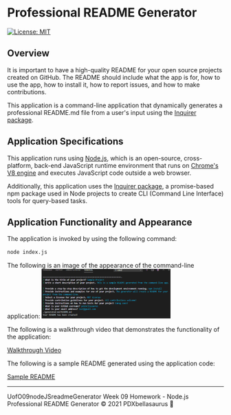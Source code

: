 # Professional README Generator

[![License: MIT](https://img.shields.io/badge/License-MIT-yellow.svg)](https://opensource.org/licenses/MIT)

## Overview
It is important to have a high-quality README for your open source projects created on GitHub. The README should include what the app is for, how to use the app, how to install it, how to report issues, and how to make contributions. 

This application is a command-line application that dynamically generates a professional README.md file from a user's input using the [Inquirer package](https://www.npmjs.com/package/inquirer).
 
## Application Specifications

This application runs using [Node.js](https://nodejs.org/en/), which is an open-source, cross-platform, back-end JavaScript runtime environment that runs on [Chrome's V8 engine](https://v8.dev/) and executes JavaScript code outside a web browser.

Additionally, this application uses the [Inquirer package](https://www.npmjs.com/package/inquirer), a promise-based npm package used in Node projects to create CLI (Command Line Interface) tools for query-based tasks. 

## Application Functionality and Appearance

The application is invoked by using the following command:

```bash
node index.js
```

The following is an image of the appearance of the command-line application:
<img src="./assets/appui.PNG" alt="" width="300">

The following is a walkthrough video that demonstrates the functionality of the application:

[Walkthrough Video](./assets/walkthrough.mp4)

The following is a sample README generated using the application code:

[Sample README](./generated-md/README.md)

---------------------------------
UofO09nodeJSreadmeGenerator
Week 09 Homework - Node.js Professional README Generator
© 2021 PDXbellasaurus :sauropod: 
